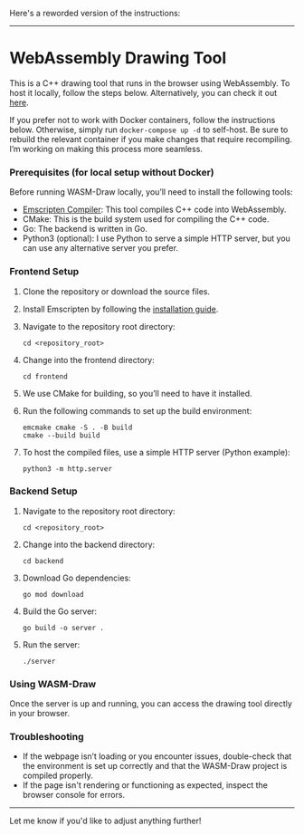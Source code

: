 Here's a reworded version of the instructions:

---

# WebAssembly Drawing Tool

This is a C++ drawing tool that runs in the browser using WebAssembly. To host it locally, follow the steps below. Alternatively, you can check it out [here](https://wasm-draw.art/).

If you prefer not to work with Docker containers, follow the instructions below. Otherwise, simply run `docker-compose up -d` to self-host. Be sure to rebuild the relevant container if you make changes that require recompiling. I’m working on making this process more seamless.

### Prerequisites (for local setup without Docker)

Before running WASM-Draw locally, you’ll need to install the following tools:

- [Emscripten Compiler](https://emscripten.org/docs/getting_started/downloads.html): This tool compiles C++ code into WebAssembly.
- CMake: This is the build system used for compiling the C++ code.
- Go: The backend is written in Go.
- Python3 (optional): I use Python to serve a simple HTTP server, but you can use any alternative server you prefer.

### Frontend Setup

1. Clone the repository or download the source files.

2. Install Emscripten by following the [installation guide](https://emscripten.org/docs/getting_started/downloads.html).

3. Navigate to the repository root directory:
   ```
   cd <repository_root>
   ```

4. Change into the frontend directory:
   ```
   cd frontend
   ```

5. We use CMake for building, so you’ll need to have it installed.

6. Run the following commands to set up the build environment:
   ```
   emcmake cmake -S . -B build
   cmake --build build
   ```

7. To host the compiled files, use a simple HTTP server (Python example):
   ```
   python3 -m http.server
   ```

### Backend Setup

1. Navigate to the repository root directory:
   ```
   cd <repository_root>
   ```

2. Change into the backend directory:
   ```
   cd backend
   ```

3. Download Go dependencies:
   ```
   go mod download
   ```

4. Build the Go server:
   ```
   go build -o server .
   ```

5. Run the server:
   ```
   ./server
   ```

### Using WASM-Draw

Once the server is up and running, you can access the drawing tool directly in your browser.

### Troubleshooting

- If the webpage isn’t loading or you encounter issues, double-check that the environment is set up correctly and that the WASM-Draw project is compiled properly.
- If the page isn't rendering or functioning as expected, inspect the browser console for errors.

---

Let me know if you'd like to adjust anything further!
